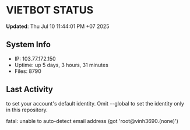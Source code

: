# VIETBOT STATUS
**Updated**: Thu Jul 10 11:44:01 PM +07 2025

## System Info
- IP: 103.77.172.150
- Uptime: up 5 days, 3 hours, 31 minutes
- Files: 8790

## Last Activity

to set your account's default identity.
Omit --global to set the identity only in this repository.

fatal: unable to auto-detect email address (got 'root@vinh3690.(none)')

